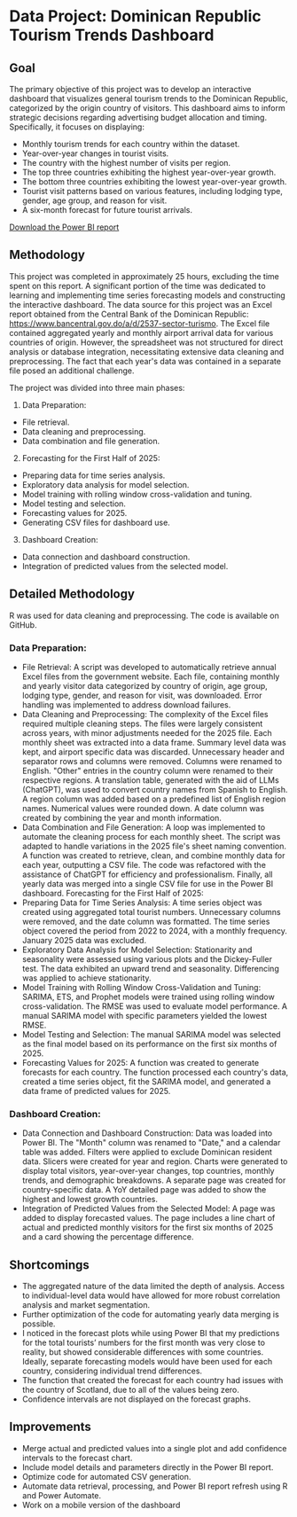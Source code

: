 # Data Project: Dominican Republic Tourism Trends Dashboard


## Goal

The primary objective of this project was to develop an interactive dashboard that visualizes general tourism trends to the Dominican Republic, categorized by the origin country of visitors. This dashboard aims to inform strategic decisions regarding advertising budget allocation and timing. Specifically, it focuses on displaying:
* Monthly tourism trends for each country within the dataset.
* Year-over-year changes in tourist visits.
* The country with the highest number of visits per region.
* The top three countries exhibiting the highest year-over-year growth.
* The bottom three countries exhibiting the lowest year-over-year growth.
* Tourist visit patterns based on various features, including lodging type, gender, age group, and reason for visit.
* A six-month forecast for future tourist arrivals.

[Download the Power BI report]( https://github.com/andyantonio/dr_tourism_project/raw/refs/heads/main/Dashboard/DRDashboard.pbix )

## Methodology

This project was completed in approximately 25 hours, excluding the time spent on this report. A significant portion of the time was dedicated to learning and implementing time series forecasting models and constructing the interactive dashboard.
The data source for this project was an Excel report obtained from the Central Bank of the Dominican Republic: https://www.bancentral.gov.do/a/d/2537-sector-turismo.
The Excel file contained aggregated yearly and monthly airport arrival data for various countries of origin. However, the spreadsheet was not structured for direct analysis or database integration, necessitating extensive data cleaning and preprocessing. The fact that each year's data was contained in a separate file posed an additional challenge.

The project was divided into three main phases:
1.	Data Preparation: 
* File retrieval.
* Data cleaning and preprocessing.
* Data combination and file generation.
2.	Forecasting for the First Half of 2025: 
* Preparing data for time series analysis.
* Exploratory data analysis for model selection.
* Model training with rolling window cross-validation and tuning.
* Model testing and selection.
* Forecasting values for 2025.
* Generating CSV files for dashboard use.
  
3.	Dashboard Creation: 
* Data connection and dashboard construction.
* Integration of predicted values from the selected model.

  
## Detailed Methodology

R was used for data cleaning and preprocessing. The code is available on GitHub.

### Data Preparation:

* File Retrieval: A script was developed to automatically retrieve annual Excel files from the government website. Each file, containing monthly and yearly visitor data categorized by country of origin, age group, lodging type, gender, and reason for visit, was downloaded. Error handling was implemented to address download failures.
* Data Cleaning and Preprocessing: The complexity of the Excel files required multiple cleaning steps. The files were largely consistent across years, with minor adjustments needed for the 2025 file. Each monthly sheet was extracted into a data frame. Summary level data was kept, and airport specific data was discarded. Unnecessary header and separator rows and columns were removed. Columns were renamed to English. "Other" entries in the country column were renamed to their respective regions. A translation table, generated with the aid of LLMs (ChatGPT), was used to convert country names from Spanish to English. A region column was added based on a predefined list of English region names. Numerical values were rounded down. A date column was created by combining the year and month information.
* Data Combination and File Generation: A loop was implemented to automate the cleaning process for each monthly sheet. The script was adapted to handle variations in the 2025 file's sheet naming convention. A function was created to retrieve, clean, and combine monthly data for each year, outputting a CSV file. The code was refactored with the assistance of ChatGPT for efficiency and professionalism. Finally, all yearly data was merged into a single CSV file for use in the Power BI dashboard.
Forecasting for the First Half of 2025:
* Preparing Data for Time Series Analysis: A time series object was created using aggregated total tourist numbers. Unnecessary columns were removed, and the date column was formatted. The time series object covered the period from 2022 to 2024, with a monthly frequency. January 2025 data was excluded.
* Exploratory Data Analysis for Model Selection: Stationarity and seasonality were assessed using various plots and the Dickey-Fuller test. The data exhibited an upward trend and seasonality. Differencing was applied to achieve stationarity.
* Model Training with Rolling Window Cross-Validation and Tuning: SARIMA, ETS, and Prophet models were trained using rolling window cross-validation. The RMSE was used to evaluate model performance. A manual SARIMA model with specific parameters yielded the lowest RMSE.
* Model Testing and Selection: The manual SARIMA model was selected as the final model based on its performance on the first six months of 2025.
* Forecasting Values for 2025: A function was created to generate forecasts for each country. The function processed each country's data, created a time series object, fit the SARIMA model, and generated a data frame of predicted values for 2025.

### Dashboard Creation:

* Data Connection and Dashboard Construction: Data was loaded into Power BI. The "Month" column was renamed to "Date," and a calendar table was added. Filters were applied to exclude Dominican resident data. Slicers were created for year and region. Charts were generated to display total visitors, year-over-year changes, top countries, monthly trends, and demographic breakdowns. A separate page was created for country-specific data. A YoY detailed page was added to show the highest and lowest growth countries.
* Integration of Predicted Values from the Selected Model: A page was added to display forecasted values. The page includes a line chart of actual and predicted monthly visitors for the first six months of 2025 and a card showing the percentage difference.

## Shortcomings

* The aggregated nature of the data limited the depth of analysis. Access to individual-level data would have allowed for more robust correlation analysis and market segmentation.
* Further optimization of the code for automating yearly data merging is possible.
* I noticed in the forecast plots while using Power BI that my predictions for the total tourists’ numbers for the first month was very close to reality, but showed considerable differences with some countries. Ideally, separate forecasting models would have been used for each country, considering individual trend differences.
* The function that created the forecast for each country had issues with the country of Scotland, due to all of the values being zero.
* Confidence intervals are not displayed on the forecast graphs.

## Improvements

* Merge actual and predicted values into a single plot and add confidence intervals to the forecast chart.
* Include model details and parameters directly in the Power BI report.
* Optimize code for automated CSV generation.
* Automate data retrieval, processing, and Power BI report refresh using R and Power Automate.
* Work on a mobile version of the dashboard